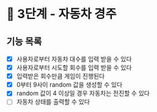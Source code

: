 # 🚀 3단계 - 자동차 경주

## 기능 목록
- [x]  사용자로부터 자동차 대수를 입력 받을 수 있다
- [x]  사용자로부터 시도할 회수를 입력 받을 수 있다
- [x]  입력받은 회수만큼 게임이 진행된다
- [x]  0부터 9사이 random 값을 생성할 수 있다
- [x]  random 값이 4 이상일 경우 자동차는 전진할 수 있다
- [ ]  자동차 상태를 출력할 수 있다
